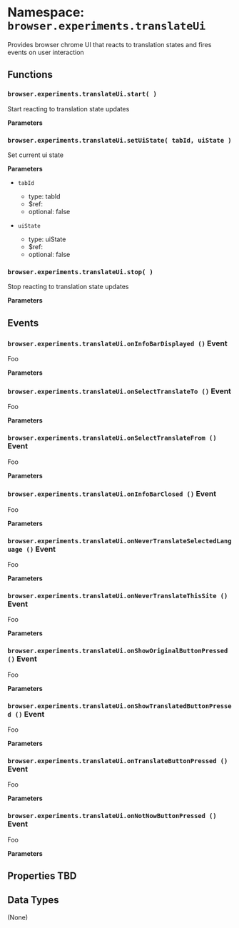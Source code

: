 # Namespace: `browser.experiments.translateUi`

Provides browser chrome UI that reacts to translation states and fires events on user interaction

## Functions

### `browser.experiments.translateUi.start( )`

Start reacting to translation state updates

**Parameters**

### `browser.experiments.translateUi.setUiState( tabId, uiState )`

Set current ui state

**Parameters**

- `tabId`

  - type: tabId
  - \$ref:
  - optional: false

- `uiState`
  - type: uiState
  - \$ref:
  - optional: false

### `browser.experiments.translateUi.stop( )`

Stop reacting to translation state updates

**Parameters**

## Events

### `browser.experiments.translateUi.onInfoBarDisplayed ()` Event

Foo

**Parameters**

### `browser.experiments.translateUi.onSelectTranslateTo ()` Event

Foo

**Parameters**

### `browser.experiments.translateUi.onSelectTranslateFrom ()` Event

Foo

**Parameters**

### `browser.experiments.translateUi.onInfoBarClosed ()` Event

Foo

**Parameters**

### `browser.experiments.translateUi.onNeverTranslateSelectedLanguage ()` Event

Foo

**Parameters**

### `browser.experiments.translateUi.onNeverTranslateThisSite ()` Event

Foo

**Parameters**

### `browser.experiments.translateUi.onShowOriginalButtonPressed ()` Event

Foo

**Parameters**

### `browser.experiments.translateUi.onShowTranslatedButtonPressed ()` Event

Foo

**Parameters**

### `browser.experiments.translateUi.onTranslateButtonPressed ()` Event

Foo

**Parameters**

### `browser.experiments.translateUi.onNotNowButtonPressed ()` Event

Foo

**Parameters**

## Properties TBD

## Data Types

(None)
